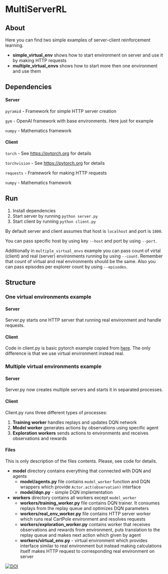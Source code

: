 # MultiServerRL
## About
Here you can find two simple examples of server-client reinforcement learning.
* **simple_virtual_env** shows how to start environment on server and use it by making HTTP requests
* **multiple_virtual_envs** shows how to start more then one environment and use them
## Dependencies
#### Server
`pyramid` - Framework for simple HTTP server creation

`gym` - OpenAI framework with base environments. Here just for example

`numpy` - Mathematics framework

#### Client
`torch` - See https://pytorch.org for details

`torchvision` - See https://pytorch.org for details

`requests` - Framework for making HTTP requests

`numpy` - Mathematics framework

## Run
1. Install dependencies
2. Start server by running `python server.py`
3. Start client by running `python client.py`

By default server and client assumes that host is `localhost` and port is `1800`.

You can pass specific host by using key `--host` and port by using `--port`. 

Additionally in `multiple_virtual_envs` example you can pass count of virtal (client) and real (server) environments running by using `--count`. 
Remember that count of virtual and real environments should be the same. Also you can pass episodes per explorer count by using `--episodes`.

## Structure
### One virtual environments example
#### Server
Server.py starts one HTTP server that running real environment and handle requests.

#### Client
Code in client.py is basic pytorch example copied from [here](https://pytorch.org/tutorials/intermediate/reinforcement_q_learning.html). The only difference is that we use virtual environment instead real.

### Multiple virtual environments example
#### Server
Server.py now creates multiple servers and starts it in separated processes.

#### Client
Client.py runs three different types of processes:
1) **Training worker** handles replays and updates DQN network
2) **Model worker** generates actions by observations using specific agent
3) **Exploration workers** sends actions to environments and receives observations and rewards

#### Files
This is only description of the files contents. Please, see code for details.
* **model** directory contains everything that connected with DQN and agents
    * **model/agents.py** file contains `model_worker` function and DQN wrappers which provide `Actor.act(observation)` interface
    * **model/dqn.py** - simple DQN implementation
* **workers** directory contains all workers except `model_worker`
    * **workers/training_worker.py** file contains DQN trainer. It consumes replays from the replay queue and optimizes DQN parameters
    * **workers/real_env_worker.py** file contains HTTP server worker which runs real CartPole environment and resolves requests
    * **workers/exploration_worker.py** contains worker that receives observations and rewards from environment, puts translation to the replay queue and makes next action which given by agent
    * **workers/virtual_env.py** - virtual environment which provides interface similar to real environment but instead making calculations itself makes HTTP request to corresponding real environment on server

<a href="https://zenodo.org/badge/latestdoi/158716538"><img src="https://zenodo.org/badge/158716538.svg" alt="DOI"></a>
